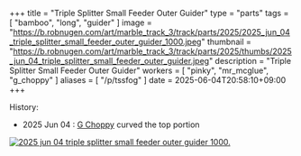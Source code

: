 +++
title = "Triple Splitter Small Feeder Outer Guider"
type = "parts"
tags = [ "bamboo", "long", "guider" ]
image = "https://b.robnugen.com/art/marble_track_3/track/parts/2025/2025_jun_04_triple_splitter_small_feeder_outer_guider_1000.jpeg"
thumbnail = "https://b.robnugen.com/art/marble_track_3/track/parts/2025/thumbs/2025_jun_04_triple_splitter_small_feeder_outer_guider.jpeg"
description = "Triple Splitter Small Feeder Outer Guider"
workers = [
    "pinky",
    "mr_mcglue",
    "g_choppy"
]
aliases = [
    "/p/tssfog"
]
date = 2025-06-04T20:58:10+09:00
+++


History:

* 2025 Jun 04 : [G Choppy](/workers/g_choppy/) curved the top portion

[![2025 jun 04 triple splitter small feeder outer guider 1000.](//b.robnugen.com/art/marble_track_3/track/parts/2025/thumbs/2025_jun_04_triple_splitter_small_feeder_outer_guider.jpeg)](//b.robnugen.com/art/marble_track_3/track/parts/2025/2025_jun_04_triple_splitter_small_feeder_outer_guider_1000.jpeg)